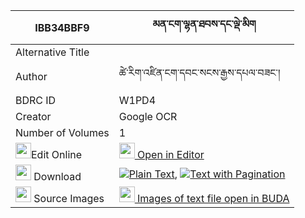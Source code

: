 |IBB34BBF9|མན་ངག་ལྷན་ཐབས་དང་ལྡེ་མིག 
| --- | --- 
|Alternative Title |
|Author| ཚེ་རིག་འཛིན་ངག་དབང་སངས་རྒྱས་དཔལ་བཟང་།
|BDRC ID | W1PD4
|Creator | Google OCR
|Number of Volumes| 1
|<img width="25" src="https://img.icons8.com/color/25/000000/edit-property.png">Edit Online| [<img width="25" src="https://avatars.githubusercontent.com/u/45091458?s=200&v=4"> Open in Editor](http://editor.openpecha.org/IBB34BBF9)
|<img width="25" src="https://img.icons8.com/fluent/48/000000/download-2.png"/>  Download | [![](https://img.icons8.com/color/20/000000/txt.png)Plain Text](https://github.com/Openpecha/IBB34BBF9/releases/download/v1/mengak_lhentab_dang_demik_plain_IBB34BBF9.zip), [![](https://img.icons8.com/color/20/000000/txt.png)Text with Pagination](https://github.com/Openpecha/IBB34BBF9/releases/download/v1/mengak_lhentab_dang_demik_pages_IBB34BBF9.zip)
|<img width="25" src="https://img.icons8.com/plasticine/100/000000/pictures-folder.png"/>  Source Images | [<img width="25" src="https://library.bdrc.io/icons/BUDA-small.svg"> Images of text file open in BUDA](https://library.bdrc.io/show/bdr:W1PD4)